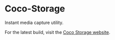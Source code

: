Coco-Storage
============

Instant media capture utility. 

For the latest build, visit the [Coco Storage website](hhttp://mediacrush.github.io/Coco-Storage/).
